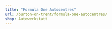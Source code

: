 ```yaml
---
title: "Formula One Autocentres"
url: /burton-on-trent/formula-one-autocentres/
shop: Autowerkstatt
---
```

